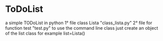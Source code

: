 # ToDoList
a simple TODoList in python
1° file class Lista "class_lista.py"
2° file for function test "test.py"
to use the command line class just create an object of the list class for example list=Lista()

